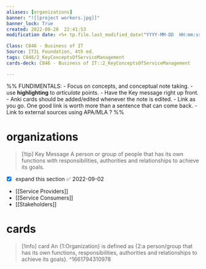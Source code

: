 ```yaml
---
aliases: [organizations]
banner: "![[project workers.jpg]]"
banner_lock: True
created: 2022-08-28  22:41:53
modification date: <%+ tp.file.last_modified_date("YYYY-MM-DD  HH:mm:ss") %>

Class: C846 - Business of IT
Source: ITIL Foundation, 4th ed.
tags: C846/2_KeyConceptsOfServiceManagement
cards-deck: C846 - Business of IT::2_KeyConceptsOfServiceManagement

---
```

%%
	FUNDIMENTALS:
	- Focus on concepts, and conceptual note taking.
	- use __highlighting__ to _articulate_ points.
	- Have the Key message right up front.
	- Anki cards should be added/edited whenever the note is edited.
	- Link as you go. One good link is worth more than a sentence that can come back.
	- Link to external sources using APA/MLA ? %%
# organizations
>[!tip] Key Message
>A person or group of people that has its own functions with responsibilities, authorities and relationships to achieve its goals.
- [x] expand this section ✅ 2022-09-02

- [[Service Providers]]
- [[Service Consumers]]
- [[Stakeholders]]


# cards
>[!info] card
>An {1:Organization} is defined as {2:a person/group that has its own functions, responsibilities, authorities and relationships to achieve its goals}.
^1661794310978

